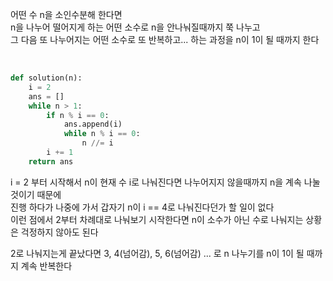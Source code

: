 어떤 수 n을 소인수분해 한다면  
n을 나누어 떨어지게 하는 어떤 소수로 n을 안나눠질때까지 쭉 나누고    
그 다음 또 나누어지는 어떤 소수로 또 반복하고... 하는 과정을 n이 1이 될 때까지 한다  

</br>

```python
def solution(n):
    i = 2
    ans = []
    while n > 1:
        if n % i == 0:
            ans.append(i)
            while n % i == 0:
                n //= i
        i += 1
    return ans
```
i = 2 부터 시작해서 n이 현재 수 i로 나눠진다면 나누어지지 않을때까지 n을 계속 나눌 것이기 때문에  
진행 하다가 나중에 가서 갑자기 n이 i == 4로 나눠진다던가 할 일이 없다  
이런 점에서 2부터 차례대로 나눠보기 시작한다면 n이 소수가 아닌 수로 나눠지는 상황은 걱정하지 않아도 된다  

2로 나눠지는게 끝났다면 3, 4(넘어감), 5, 6(넘어감) ...  로 n 나누기를 n이 1이 될 때까지 계속 반복한다  




